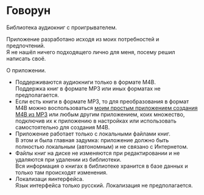 # Говорун
Библиотека аудиокниг с проигрывателем.

Приложение разработано исходя из моих потребностей и предпочтений.  
Я не нашёл ничего подходящего лично для меня, посему решил написать своё.

О приложении.
- Поддерживаются аудиокниги только в формате M4B.  
Поддержка книг в формате MP3 или иных форматах не предполагается.
- Если есть книги в формате MP3, то для преобразования в формат M4B можно воспользоваться [моим простым приложением создания M4B из MP3](https://github.com/Gemiyur/CreatorM4B) или любым другим приложением, коих множество, подключив их к приложению в настройках или использовать самостоятельно для создания M4B.
- Приложение работает только с локальными файлами книг.  
В этом и была главная задумка: приложение должно быть полностью локальным (автономным) и не связано с Интернетом.
- Файлы книг на диске не изменяются при редактировании и не удаляются при удалении из библиотеки.  
Вся информация о книгах в библиотеке хранится в базе данных и только там происходят изменения.
- Локализаци яинтерфейса.  
Язык интерфейса только русский. Локализация не предполагается.
